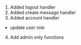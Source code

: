 1. Added logout handler
2. Added create message handler
3. Added account handler
  - update user role
4. Add admin only functions

